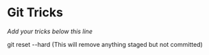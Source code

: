 # Git Tricks

*Add your tricks below this line*

git reset --hard (This will remove anything staged but not committed)
